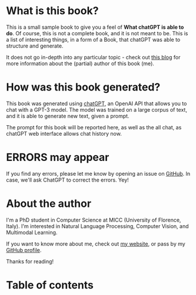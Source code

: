 # What is this book?

This is a small sample book to give you a feel of **What chatGPT is able to do**.
Of course, this is not a complete book, and it is not meant to be.
This is a list of interesting things, in a form of a Book, that chatGPT was able to structure and generate.

It does not go in-depth into any particular topic - check out [this blog](https://www.emanuelevivoli.me) for more information about the (partial) author of this book (me).

# How was this book generated?

This book was generated using [chatGPT](https://chat.openai.com), an OpenAI API that allows you to chat with a GPT-3 model.
The model was trained on a large corpus of text, and it is able to generate new text, given a prompt.

The prompt for this book will be reported here, as well as the all chat, as chatGPT web interface allows chat history now.

# **ERRORS may appear**
If you find any errors, please let me know by opening an issue on [GitHub](https://www.github.com/emanuelevivoli/AI4newbies).
In case, we'll ask ChatGPT to correct the errors. Yey!

# About the author
I'm a PhD student in Computer Science at MICC (University of Florence, Italy).
I'm interested in Natural Language Processing, Computer Vision, and Multimodal Learning.

If you want to know more about me, check out [my website](https://www.emanuelevivoli.me), or pass by my [GitHub profile](https://www.github.com/emanuelevivoli).

Thanks for reading!

# Table of contents

```{tableofcontents}
```
